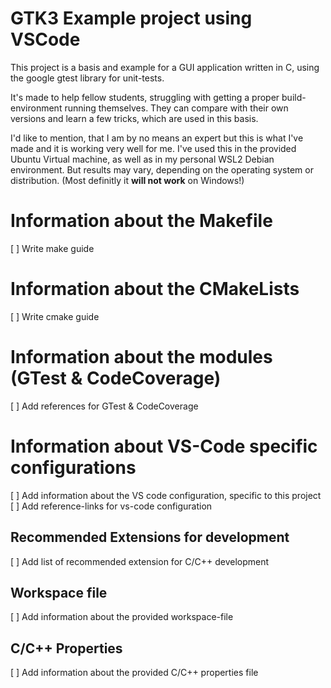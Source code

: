 # GTK3 Example project using VSCode

This project is a basis and example for a GUI application written in C, using the google gtest library for unit-tests.

It's made to help fellow students, struggling with getting a proper build-environment running themselves. 
They can compare with their own versions and learn a few tricks, which are used in this basis.

I'd like to mention, that I am by no means an expert but this is what I've made and it is working very well for me.
I've used this in the provided Ubuntu Virtual machine, as well as in my personal WSL2 Debian environment.
But results may vary, depending on the operating system or distribution.
(Most definitly it **will not work** on Windows!)

# Information about the Makefile

[ ] Write make guide

# Information about the CMakeLists

[ ] Write cmake guide

# Information about the modules (GTest & CodeCoverage)

[ ] Add references for GTest & CodeCoverage 

# Information about VS-Code specific configurations

[ ] Add information about the VS code configuration, specific to this project
[ ] Add reference-links for vs-code configuration

## Recommended Extensions for development

[ ] Add list of recommended extension for C/C++ development

## Workspace file

[ ] Add information about the provided workspace-file

## C/C++ Properties

[ ] Add information about the provided C/C++ properties file